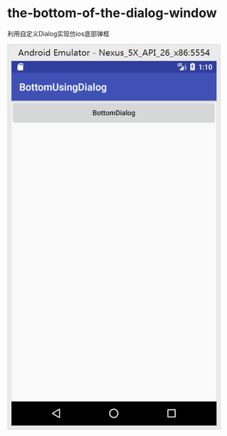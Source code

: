 # the-bottom-of-the-dialog-window
利用自定义Dialog实现仿ios底部弹框
<div>
  <img src="https://github.com/Shanks07/the-bottom-of-the-dialog-window/blob/master/first.png">
</div>
